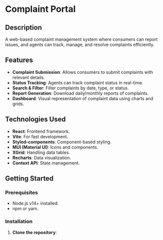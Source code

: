 # Complaint Portal

## Description
A web-based complaint management system where consumers can report issues, and agents can track, manage, and resolve complaints efficiently.

## Features
- **Complaint Submission**: Allows consumers to submit complaints with relevant details.
- **Status Tracking**: Agents can track complaint status in real-time.
- **Search & Filter**: Filter complaints by date, type, or status.
- **Report Generation**: Download daily/monthly reports of complaints.
- **Dashboard**: Visual representation of complaint data using charts and grids.

## Technologies Used
- **React**: Frontend framework.
- **Vite**: For fast development.
- **Styled-components**: Component-based styling.
- **MUI (Material UI)**: Icons and components.
- **XGrid**: Handling data tables.
- **Recharts**: Data visualization.
- **Context API**: State management.

## Getting Started

### Prerequisites
- Node.js v14+ installed.
- npm or yarn.

### Installation

1. **Clone the repository**:
   ```bash
   
